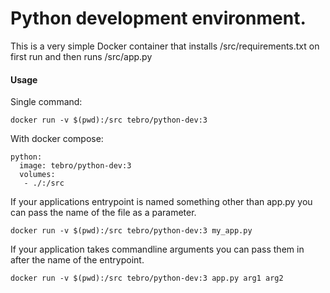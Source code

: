 # Python development environment.
This is a very simple Docker container that installs /src/requirements.txt on first run and then runs /src/app.py


#### Usage

Single command:

`docker run -v $(pwd):/src tebro/python-dev:3`

With docker compose:

```
python:
  image: tebro/python-dev:3
  volumes:
   - ./:/src
```

If your applications entrypoint is named something other than app.py you can pass the name of the file as a parameter.

`docker run -v $(pwd):/src tebro/python-dev:3 my_app.py`

If your application takes commandline arguments you can pass them in after the name of the entrypoint.

`docker run -v $(pwd):/src tebro/python-dev:3 app.py arg1 arg2`
